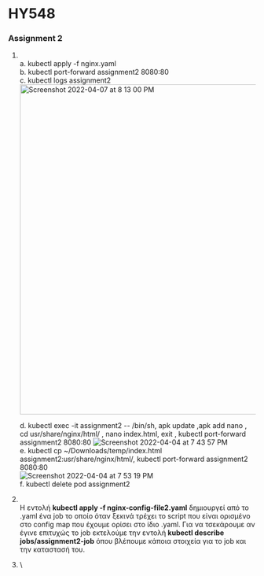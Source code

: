 # **HY548**
### Assignment 2

1. \
    a. kubectl apply -f nginx.yaml \
    b. kubectl port-forward assignment2 8080:80 \
    c. kubectl logs assignment2 
    <img width="671" alt="Screenshot 2022-04-07 at 8 13 00 PM" src="https://user-images.githubusercontent.com/57632772/162259576-a3ed34e2-1bde-40a9-8708-d0003ac9221d.png">
    
    d. kubectl exec -it assignment2 -- /bin/sh, apk update ,apk add nano , cd usr/share/nginx/html/ , nano      index.html, exit , kubectl port-forward assignment2 8080:80
    ![Screenshot 2022-04-04 at 7 43 57 PM](https://user-images.githubusercontent.com/57632772/162259237-f752968d-def9-4443-be79-8632c11ffbbb.png) \
    e. kubectl cp ~/Downloads/temp/index.html assignment2:usr/share/nginx/html/, kubectl port-forward assignment2 8080:80 \
    ![Screenshot 2022-04-04 at 7 53 19 PM](https://user-images.githubusercontent.com/57632772/162261613-eb60aa22-f34e-4639-994b-5cbd826c8d41.png) \
    f. kubectl delete pod assignment2

2. \
    Η εντολή **kubectl apply -f nginx-config-file2.yaml** δημιουργεί από το .yaml ένα job το οποίο όταν ξεκινά τρέχει το script που είναι ορισμένο στο config map που έχουμε ορίσει στο ίδιο .yaml.
    Για να τσεκάρουμε αν έγινε επιτυχώς το job εκτελούμε την εντολή **kubectl describe jobs/assignment2-job** όπου βλέπουμε κάποια στοιχεία για το job και την καταστασή του.
    
3.  \
    
    
